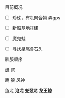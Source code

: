 目前概况

- [ ] 珍珠，有机聚合物 弄gps
- [ ] 新船基地搭建
- [ ] 魔鬼蛙
- [ ] 寻找星尾兽石头





驯服顺序

蛙 鳄 

鹰  狼 风神

鱼龙  **沧龙** **蛇颈龙** **龙王鲸**